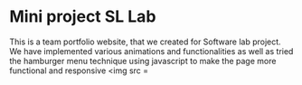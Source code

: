 # Mini project SL Lab
This is a team portfolio website, that we created for Software lab project.
We have implemented various animations and functionalities as well as tried the hamburger menu technique using javascript to make the page more functional and responsive
<img src =
